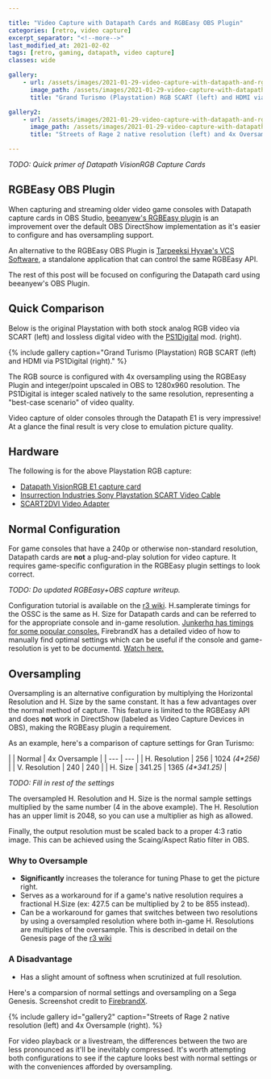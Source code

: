 ```yaml
---

title: "Video Capture with Datapath Cards and RGBEasy OBS Plugin"
categories: [retro, video capture]
excerpt_separator: "<!--more-->"
last_modified_at: 2021-02-02
tags: [retro, gaming, datapath, video capture]
classes: wide

gallery:
    - url: /assets/images/2021-01-29-video-capture-with-datapath-and-rgbeasy-obs-plugin/ps1_gt.png
      image_path: /assets/images/2021-01-29-video-capture-with-datapath-and-rgbeasy-obs-plugin/ps1_gt.png
      title: "Grand Turismo (Playstation) RGB SCART (left) and HDMI via PS1Digital (right)." 

gallery2:
    - url: /assets/images/2021-01-29-video-capture-with-datapath-and-rgbeasy-obs-plugin/FBX-OSSC-4x320-Genesis.png
      image_path: /assets/images/2021-01-29-video-capture-with-datapath-and-rgbeasy-obs-plugin/FBX-OSSC-4x320-Genesis.png
      title: "Streets of Rage 2 native resolution (left) and 4x Oversample (right)" 

---
```


*TODO: Quick primer of Datapath VisionRGB Capture Cards*

## RGBEasy OBS Plugin

When capturing and streaming older video game consoles with Datapath capture cards in OBS Studio, [beeanyew's RGBEasy plugin](https://github.com/beeanyew/datapath-RGBeasy) is an improvement over the default OBS DirectShow implementation as it's easier to configure and has oversampling support.

An alternative to the RGBEasy OBS Plugin is [Tarpeeksi Hyvae's VCS Software](https://github.com/leikareipa/vcs), a standalone application that can control the same RGBEasy API.

The rest of this post will be focused on configuring the Datapath card using beeanyew's OBS Plugin.

## Quick Comparison

Below is the original Playstation with both stock analog RGB video via SCART (left) and lossless digital video with the [PS1Digital](https://www.black-dog.tech/ps1digital.html) mod. (right).

{% include gallery caption="Grand Turismo (Playstation) RGB SCART (left) and HDMI via PS1Digital (right)." %}

The RGB source is configured with 4x oversampling using the RGBEasy Plugin and integer/point upscaled in OBS to 1280x960 resolution. The PS1Digital is integer scaled natively to the same resolution, representing a "best-case scenario" of video quality.

Video capture of older consoles through the Datapath E1 is very impressive! At a glance the final result is very close to emulation picture quality.

## Hardware

The following is for the above Playstation RGB capture:

- [Datapath VisionRGB E1 capture card](https://ebay.to/39EwivC)
- [Insurrection Industries Sony Playstation SCART Video Cable](https://insurrectionindustries.com/product/sega-genesis-model-1-rgb-scart-cable/)
- [SCART2DVI Video Adapter](https://gamesconnection.co.uk/products/scart2dvi?variant=21855284101209)

## Normal Configuration

For game consoles that have a 240p or otherwise non-standard resolution, Datapath cards are **not** a plug-and-play solution for video capture. It requires game-specific configuration in the RGBEasy plugin settings to look correct.

*TODO: Do updated RGBEasy+OBS capture writeup.*

Configuration tutorial is available on the [r3 wiki](https://r3.fyi/Datapath/Capture240p).
H.samplerate timings for the OSSC is the same as H. Size for Datapath cards and can be referred to for the appropriate console and in-game resolution. [Junkerhq has timings for some popular consoles.](http://junkerhq.net/xrgb/index.php?title=Optimal_timings)
FirebrandX has a detailed video of how to manually find optimal settings which can be useful if the console and game-resolution is yet to be documentd. [Watch here.](https://www.youtube.com/watch?v=EBStHr4XCTg)

## Oversampling

Oversampling is an alternative configuration by multiplying the Horizontal Resolution and H. Size by the same constant. It has a few advantages over the normal method of capture. This feature is limited to the RGBEasy API and does **not** work in DirectShow (labeled as Video Capture Devices in OBS), making the RGBEasy plugin a requirement.

As an example, here's a comparison of capture settings for Gran Turismo:

|  | Normal | 4x Oversample |
| --- | --- |
| H. Resolution | 256 | 1024 *(4\*256)* |
| V. Resolution | 240 | 240 |
| H. Size | 341.25 | 1365 *(4\*341.25)* |

*TODO: Fill in rest of the settings*

The oversampled H. Resolution and H. Size is the normal sample settings multiplied by the same number (4 in the above example). The H. Resolution has an upper limit is 2048, so you can use a multiplier as high as allowed.

Finally, the output resolution must be scaled back to a proper 4:3 ratio image. This can be achieved using the Scaing/Aspect Ratio filter in OBS.

### Why to Oversample

- **Significantly** increases the tolerance for tuning Phase to get the picture right.
- Serves as a workaround for if a game's native resolution requires a fractional H.Size (ex: 427.5 can be multiplied by 2 to be 855 instead).
- Can be a workaround for games that switches between two resolutions by using a oversampled resolution where both in-game H. Resolutions are multiples of the oversample. This is described in detail on the Genesis page of the [r3 wiki](http://r3.fyi/VGC/GEN)


### A Disadvantage
- Has a slight amount of softness when scrutinized at full resolution.

Here's a comparsion of normal settings and oversampling on a Sega Genesis. Screenshot credit to [FirebrandX](https://twitter.com/FBXGargoyle).

{% include gallery id="gallery2" caption="Streets of Rage 2 native resolution (left) and 4x Oversample (right). %}

For video playback or a livestream, the differences between the two are less pronounced as it'll be inevitably compressed. It's worth attempting both configurations to see if the capture looks best with normal settings or with the conveniences afforded by oversampling.
